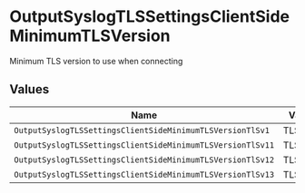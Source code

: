 # OutputSyslogTLSSettingsClientSideMinimumTLSVersion

Minimum TLS version to use when connecting


## Values

| Name                                                       | Value                                                      |
| ---------------------------------------------------------- | ---------------------------------------------------------- |
| `OutputSyslogTLSSettingsClientSideMinimumTLSVersionTlSv1`  | TLSv1                                                      |
| `OutputSyslogTLSSettingsClientSideMinimumTLSVersionTlSv11` | TLSv1.1                                                    |
| `OutputSyslogTLSSettingsClientSideMinimumTLSVersionTlSv12` | TLSv1.2                                                    |
| `OutputSyslogTLSSettingsClientSideMinimumTLSVersionTlSv13` | TLSv1.3                                                    |
